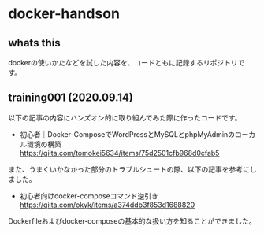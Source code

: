 # docker-handson

## whats this
dockerの使いかたなどを試した内容を、コードともに記録するリポジトリです。

## training001 (2020.09.14)
以下の記事の内容にハンズオン的に取り組んでみた際に作ったコードです。  
- 初心者｜Docker-ComposeでWordPressとMySQLとphpMyAdminのローカル環境の構築  
https://qiita.com/tomokei5634/items/75d2501cfb968d0cfab5

また、うまくいかなかった部分のトラブルシュートの際、以下の記事を参考にしました。
- 初心者向けdocker-composeコマンド逆引き  
https://qiita.com/okyk/items/a374ddb3f853d1688820

Dockerfileおよびdocker-composeの基本的な扱い方を知ることができました。
